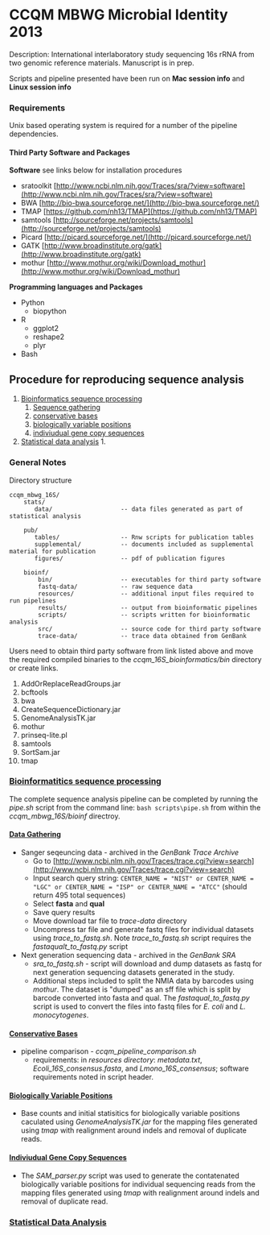 # CCQM MBWG Microbial Identity 2013  
Description: International interlaboratory study sequencing 16s rRNA from two genomic reference materials.  Manuscript is in prep.  

Scripts and pipeline presented have been run on **Mac session info** and **Linux session info**

### Requirements  
Unix based operating system is required for a number of the pipeline dependencies.  

#### Third Party Software and Packages
**Software** see links below for installation procedures  

- sratoolkit [http://www.ncbi.nlm.nih.gov/Traces/sra/?view=software](http://www.ncbi.nlm.nih.gov/Traces/sra/?view=software)  
- BWA [http://bio-bwa.sourceforge.net/](http://bio-bwa.sourceforge.net/)  
- TMAP [https://github.com/nh13/TMAP](https://github.com/nh13/TMAP)  
- samtools [http://sourceforge.net/projects/samtools](http://sourceforge.net/projects/samtools)  
- Picard [http://picard.sourceforge.net/](http://picard.sourceforge.net/)
- GATK [http://www.broadinstitute.org/gatk](http://www.broadinstitute.org/gatk) 
- mothur [http://www.mothur.org/wiki/Download_mothur](http://www.mothur.org/wiki/Download_mothur)

**Programming languages and Packages**  

* Python  
  *  biopython  
* R  
  * ggplot2  
  * reshape2  
  * plyr 
* Bash 
  
## Procedure for reproducing sequence analysis
1. [Bioinformatics sequence processing](#bsp)  
    1. [Sequence gathering](#bdg)
	2. [conservative bases](#bcb)
	3. [biologically variable positions](#bbv)
	4. [indiviudual gene copy sequences](#bvs)
2. [Statistical data analysis](#sda)
	1. 

### General Notes
Directory structure  
  
    ccqm_mbwg_16S/    
        stats/ 
           data/                   -- data files generated as part of statistical analysis
           
        pub/  
           tables/                 -- Rnw scripts for publication tables
           supplemental/           -- documents included as supplemental material for publication
           figures/                -- pdf of publication figures
           
        bioinf/
            bin/                   -- executables for third party software
            fastq-data/            -- raw sequence data
            resources/             -- additional input files required to run pipelines
            results/               -- output from bioinformatic pipelines
            scripts/               -- scripts written for bioinformatic analysis
            src/                   -- source code for third party software
            trace-data/            -- trace data obtained from GenBank
Users need to obtain third party software from link listed above and move the required compiled binaries to the *ccqm_16S_bioinformatics/bin* directory or create links.

1. AddOrReplaceReadGroups.jar
2. bcftools
3. bwa
4. CreateSequenceDictionary.jar
5. GenomeAnalysisTK.jar
6. mothur
7. prinseq-lite.pl
8. samtools
9. SortSam.jar
10. tmap

### [Bioinformatitics sequence processing](id:bsp)
The complete sequence analysis pipeline can be completed by running the *pipe.sh* script from the command line: `bash scripts\pipe.sh` from within the *ccqm_mbwg_16S/bioinf* directroy. 


#### [Data Gathering](id:bdg)
* Sanger seqeuncing data - archived in the _GenBank Trace Archive_
	- Go to [http://www.ncbi.nlm.nih.gov/Traces/trace.cgi?view=search](http://www.ncbi.nlm.nih.gov/Traces/trace.cgi?view=search)  
	- Input search query string: `CENTER_NAME = "NIST" or CENTER_NAME = "LGC" or CENTER_NAME = "ISP" or CENTER_NAME = "ATCC"` (should return 495 total sequences)  
	- Select **fasta** and **qual**
	- Save query results  
	- Move download tar file to *trace-data* directory 
	- Uncompress tar file and generate fastq files for individual datasets using *trace_to_fastq.sh*.  Note *trace_to_fastq.sh* script requires the *fastaqualt_to_fastq.py* script  
* Next generation sequencing data - archived in the _GenBank SRA_   
	* *sra_to_fastq.sh* - script will download and dump datasets as fastq for next generation sequencing datasets generated in the study.
	* Additional steps included to split the NMIA data by barcodes using *mothur*.  The dataset is "dumped" as an sff file which is split by barcode converted into fasta and qual.  The *fastaqual_to_fastq.py* script is used to convert the files into fastq files for *E. coli* and *L. monocytogenes*.
	
#### [Conservative Bases](id:bcb)
* pipeline comparison - *ccqm_pipeline_comparison.sh*
	* requirements: in *resources directory*: *metadata.txt*, *Ecoli_16S_consensus.fasta*, and *Lmono_16S_consensus*; software requirements noted in script header. 	

#### [Biologically Variable Positions](id:bbv)
* Base counts and initial statisitics for biologically variable positions caculated using *GenomeAnalysisTK.jar* for the mapping files generated using *tmap* with realignment around indels and removal of duplicate reads.

#### [Indiviudual Gene Copy Sequences](id:bvs)
* The *SAM_parser.py* script was used to generate the contatenated biologically variable positions for individual sequencing reads from the mapping files generated using *tmap* with realignment around indels and removal of duplicate read.

### [Statistical Data Analysis](id:sda)

